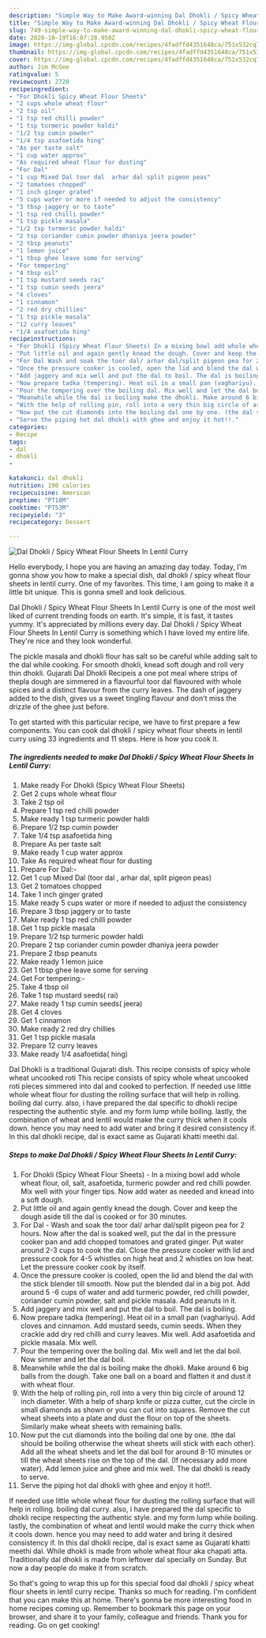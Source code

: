 ```yaml
---
description: "Simple Way to Make Award-winning Dal Dhokli / Spicy Wheat Flour Sheets In Lentil Curry"
title: "Simple Way to Make Award-winning Dal Dhokli / Spicy Wheat Flour Sheets In Lentil Curry"
slug: 749-simple-way-to-make-award-winning-dal-dhokli-spicy-wheat-flour-sheets-in-lentil-curry
date: 2020-10-19T16:07:28.950Z
image: https://img-global.cpcdn.com/recipes/4fadffd4351648ca/751x532cq70/dal-dhokli-spicy-wheat-flour-sheets-in-lentil-curry-recipe-main-photo.jpg
thumbnail: https://img-global.cpcdn.com/recipes/4fadffd4351648ca/751x532cq70/dal-dhokli-spicy-wheat-flour-sheets-in-lentil-curry-recipe-main-photo.jpg
cover: https://img-global.cpcdn.com/recipes/4fadffd4351648ca/751x532cq70/dal-dhokli-spicy-wheat-flour-sheets-in-lentil-curry-recipe-main-photo.jpg
author: Jim McGee
ratingvalue: 5
reviewcount: 2720
recipeingredient:
- "For Dhokli Spicy Wheat Flour Sheets"
- "2 cups whole wheat flour"
- "2 tsp oil"
- "1 tsp red chilli powder"
- "1 tsp turmeric powder haldi"
- "1/2 tsp cumin powder"
- "1/4 tsp asafoetida hing"
- "As per taste salt"
- "1 cup water approx"
- "As required wheat flour for dusting"
- "For Dal"
- "1 cup Mixed Dal toor dal  arhar dal split pigeon peas"
- "2 tomatoes chopped"
- "1 inch ginger grated"
- "5 cups water or more if needed to adjust the consistency"
- "3 tbsp jaggery or to taste"
- "1 tsp red chilli powder"
- "1 tsp pickle masala"
- "1/2 tsp turmeric powder haldi"
- "2 tsp coriander cumin powder dhaniya jeera powder"
- "2 tbsp peanuts"
- "1 lemon juice"
- "1 tbsp ghee leave some for serving"
- "For tempering"
- "4 tbsp oil"
- "1 tsp mustard seeds rai"
- "1 tsp cumin seeds jeera"
- "4 cloves"
- "1 cinnamon"
- "2 red dry chillies"
- "1 tsp pickle masala"
- "12 curry leaves"
- "1/4 asafoetida hing"
recipeinstructions:
- "For Dhokli (Spicy Wheat Flour Sheets) In a mixing bowl add whole wheat flour, oil, salt, asafoetida, turmeric powder and red chilli powder. Mix well with your finger tips. Now add water as needed and knead into a soft dough."
- "Put little oil and again gently knead the dough. Cover and keep the dough aside till the dal is cooked or for 30 minutes."
- "For Dal Wash and soak the toor dal/ arhar dal/split pigeon pea for 2 hours. Now after the dal is soaked well, put the dal in the pressure cooker pan and add chopped tomatoes and grated ginger. Put water around 2-3 cups to cook the dal. Close the pressure cooker with lid and pressure cook for 4-5 whistles on high heat and 2 whistles on low heat. Let the pressure cooker cook by itself."
- "Once the pressure cooker is cooled, open the lid and blend the dal with the stick blender till smooth. Now put the blended dal in a big pot. Add around 5 -6 cups of water and add turmeric powder, red chilli powder, coriander cumin powder, salt and pickle masala. Add peanuts in it."
- "Add jaggery and mix well and put the dal to boil. The dal is boiling."
- "Now prepare tadka (tempering). Heat oil in a small pan (vaghariyu). Add cloves and cinnamon. Add mustard seeds, cumin seeds. When they crackle add dry red chilli and curry leaves. Mix well. Add asafoetida and pickle masala. Mix well."
- "Pour the tempering over the boiling dal. Mix well and let the dal boil. Now simmer and let the dal boil."
- "Meanwhile while the dal is boiling make the dhokli. Make around 6 big balls from the dough. Take one ball on a board and flatten it and dust it with wheat flour."
- "With the help of rolling pin, roll into a very thin big circle of around 12 inch diameter. With a help of sharp knife or pizza cutter, cut the circle in small diamonds as shown or you can cut into squares. Remove the cut wheat sheets into a plate and dust the flour on top of the sheets. Similarly make wheat sheets with remaining balls."
- "Now put the cut diamonds into the boiling dal one by one. (the dal should be boiling otherwise the wheat sheets will stick with each other). Add all the wheat sheets and let the dal boil for around 8-10 minutes or till the wheat sheets rise on the top of the dal. (If necessary add more water). Add lemon juice and ghee and mix well. The dal dhokli is ready to serve."
- "Serve the piping hot dal dhokli with ghee and enjoy it hot!!."
categories:
- Recipe
tags:
- dal
- dhokli
- 

katakunci: dal dhokli  
nutrition: 198 calories
recipecuisine: American
preptime: "PT18M"
cooktime: "PT53M"
recipeyield: "3"
recipecategory: Dessert

---
```



![Dal Dhokli / Spicy Wheat Flour Sheets In Lentil Curry](https://img-global.cpcdn.com/recipes/4fadffd4351648ca/751x532cq70/dal-dhokli-spicy-wheat-flour-sheets-in-lentil-curry-recipe-main-photo.jpg)

Hello everybody, I hope you are having an amazing day today. Today, I'm gonna show you how to make a special dish, dal dhokli / spicy wheat flour sheets in lentil curry. One of my favorites. This time, I am going to make it a little bit unique. This is gonna smell and look delicious.

Dal Dhokli / Spicy Wheat Flour Sheets In Lentil Curry is one of the most well liked of current trending foods on earth. It's simple, it is fast, it tastes yummy. It's appreciated by millions every day. Dal Dhokli / Spicy Wheat Flour Sheets In Lentil Curry is something which I have loved my entire life. They're nice and they look wonderful.

The pickle masala and dhokli flour has salt so be careful while adding salt to the dal while cooking. For smooth dhokli, knead soft dough and roll very thin dhokli. Gujarati Dal Dhokli Recipeis a one pot meal where strips of thepla dough are simmered in a flavourful toor dal flavoured with whole spices and a distinct flavour from the curry leaves. The dash of jaggery added to the dish, gives us a sweet tingling flavour and don&#39;t miss the drizzle of the ghee just before.


To get started with this particular recipe, we have to first prepare a few components. You can cook dal dhokli / spicy wheat flour sheets in lentil curry using 33 ingredients and 11 steps. Here is how you cook it.

<!--inarticleads1-->

##### The ingredients needed to make Dal Dhokli / Spicy Wheat Flour Sheets In Lentil Curry:

1. Make ready For Dhokli (Spicy Wheat Flour Sheets)
1. Get 2 cups whole wheat flour
1. Take 2 tsp oil
1. Prepare 1 tsp red chilli powder
1. Make ready 1 tsp turmeric powder haldi
1. Prepare 1/2 tsp cumin powder
1. Take 1/4 tsp asafoetida hing
1. Prepare As per taste salt
1. Make ready 1 cup water approx
1. Take As required wheat flour for dusting
1. Prepare For Dal:-
1. Get 1 cup Mixed Dal (toor dal , arhar dal, split pigeon peas)
1. Get 2 tomatoes chopped
1. Take 1 inch ginger grated
1. Make ready 5 cups water or more if needed to adjust the consistency
1. Prepare 3 tbsp jaggery or to taste
1. Make ready 1 tsp red chilli powder
1. Get 1 tsp pickle masala
1. Prepare 1/2 tsp turmeric powder haldi
1. Prepare 2 tsp coriander cumin powder dhaniya jeera powder
1. Prepare 2 tbsp peanuts
1. Make ready 1 lemon juice
1. Get 1 tbsp ghee leave some for serving
1. Get For tempering:-
1. Take 4 tbsp oil
1. Take 1 tsp mustard seeds( rai)
1. Make ready 1 tsp cumin seeds( jeera)
1. Get 4 cloves
1. Get 1 cinnamon
1. Make ready 2 red dry chillies
1. Get 1 tsp pickle masala
1. Prepare 12 curry leaves
1. Make ready 1/4 asafoetida( hing)


Dal Dhokli is a traditional Gujarati dish. This recipe consists of spicy whole wheat uncooked roti This recipe consists of spicy whole wheat uncooked roti pieces simmered into dal and cooked to perfection. If needed use little whole wheat flour for dusting the rolling surface that will help in rolling. boiling dal curry. also, i have prepared the dal specific to dhokli recipe respecting the authentic style. and my form lump while boiling. lastly, the combination of wheat and lentil would make the curry thick when it cools down. hence you may need to add water and bring it desired consistency if. In this dal dhokli recipe, dal is exact same as Gujarati khatti meethi dal. 

<!--inarticleads2-->

##### Steps to make Dal Dhokli / Spicy Wheat Flour Sheets In Lentil Curry:

1. For Dhokli (Spicy Wheat Flour Sheets) - In a mixing bowl add whole wheat flour, oil, salt, asafoetida, turmeric powder and red chilli powder. Mix well with your finger tips. Now add water as needed and knead into a soft dough.
1. Put little oil and again gently knead the dough. Cover and keep the dough aside till the dal is cooked or for 30 minutes.
1. For Dal - Wash and soak the toor dal/ arhar dal/split pigeon pea for 2 hours. Now after the dal is soaked well, put the dal in the pressure cooker pan and add chopped tomatoes and grated ginger. Put water around 2-3 cups to cook the dal. Close the pressure cooker with lid and pressure cook for 4-5 whistles on high heat and 2 whistles on low heat. Let the pressure cooker cook by itself.
1. Once the pressure cooker is cooled, open the lid and blend the dal with the stick blender till smooth. Now put the blended dal in a big pot. Add around 5 -6 cups of water and add turmeric powder, red chilli powder, coriander cumin powder, salt and pickle masala. Add peanuts in it.
1. Add jaggery and mix well and put the dal to boil. The dal is boiling.
1. Now prepare tadka (tempering). Heat oil in a small pan (vaghariyu). Add cloves and cinnamon. Add mustard seeds, cumin seeds. When they crackle add dry red chilli and curry leaves. Mix well. Add asafoetida and pickle masala. Mix well.
1. Pour the tempering over the boiling dal. Mix well and let the dal boil. Now simmer and let the dal boil.
1. Meanwhile while the dal is boiling make the dhokli. Make around 6 big balls from the dough. Take one ball on a board and flatten it and dust it with wheat flour.
1. With the help of rolling pin, roll into a very thin big circle of around 12 inch diameter. With a help of sharp knife or pizza cutter, cut the circle in small diamonds as shown or you can cut into squares. Remove the cut wheat sheets into a plate and dust the flour on top of the sheets. Similarly make wheat sheets with remaining balls.
1. Now put the cut diamonds into the boiling dal one by one. (the dal should be boiling otherwise the wheat sheets will stick with each other). Add all the wheat sheets and let the dal boil for around 8-10 minutes or till the wheat sheets rise on the top of the dal. (If necessary add more water). Add lemon juice and ghee and mix well. The dal dhokli is ready to serve.
1. Serve the piping hot dal dhokli with ghee and enjoy it hot!!.


If needed use little whole wheat flour for dusting the rolling surface that will help in rolling. boiling dal curry. also, i have prepared the dal specific to dhokli recipe respecting the authentic style. and my form lump while boiling. lastly, the combination of wheat and lentil would make the curry thick when it cools down. hence you may need to add water and bring it desired consistency if. In this dal dhokli recipe, dal is exact same as Gujarati khatti meethi dal. While dhokli is made from whole wheat flour aka chapati atta. Traditionally dal dhokli is made from leftover dal specially on Sunday. But now a day people do make it from scratch. 

So that's going to wrap this up for this special food dal dhokli / spicy wheat flour sheets in lentil curry recipe. Thanks so much for reading. I'm confident that you can make this at home. There's gonna be more interesting food in home recipes coming up. Remember to bookmark this page on your browser, and share it to your family, colleague and friends. Thank you for reading. Go on get cooking!
